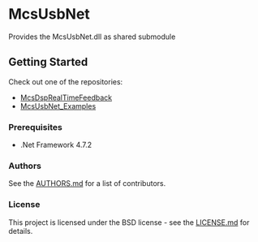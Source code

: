 # McsUsbNet

Provides the McsUsbNet.dll as shared submodule

## Getting Started

Check out one of the repositories:
* [McsDspRealTimeFeedback](https://github.com/multichannelsystems/McsDspRealtimeFeedback)
* [McsUsbNet_Examples](https://github.com/multichannelsystems/McsUsbNet_Examples)

### Prerequisites

* .Net Framework 4.7.2

### Authors
See the [AUTHORS.md](https://github.com/multichannelsystems/McsUsbNet/blob/master/AUTHORS.md) for a list of contributors.

### License
This project is licensed under the BSD license - see the [LICENSE.md](https://github.com/multichannelsystems/McsUsbNet/blob/master/LICENSE.md) for details.